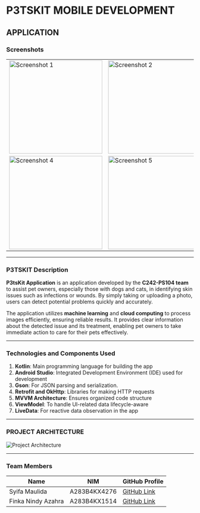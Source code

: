 # P3TSKIT MOBILE DEVELOPMENT

## APPLICATION

### Screenshots

<div align="center">

<table>
  <tr>
    <td><img src="https://github.com/P3tsKit/P3tsKit-App/blob/main/WhatsApp%20Image%202024-12-13%20at%2009.38.32_c3da80d9.jpg" alt="Screenshot 1" width="250"></td>
    <td><img src="https://github.com/P3tsKit/P3tsKit-App/blob/main/WhatsApp%20Image%202024-12-13%20at%2009.38.33_17048a46.jpg" alt="Screenshot 2" width="250"></td>
    <td><img src="https://github.com/P3tsKit/P3tsKit-App/blob/main/WhatsApp%20Image%202024-12-13%20at%2010.32.10_78d7c9cd.jpg" alt="Screenshot 3" width="250"></td>
  </tr>
  <tr>
    <td><img src="https://github.com/P3tsKit/P3tsKit-App/blob/main/WhatsApp%20Image%202024-12-13%20at%2010.41.52_43153eb9.jpg" alt="Screenshot 4" width="250"></td>
    <td><img src="https://github.com/P3tsKit/P3tsKit-App/blob/main/WhatsApp%20Image%202024-12-13%20at%2010.41.53_6f9f684b.jpg" alt="Screenshot 5" width="250"></td>
    <td><img src="https://github.com/P3tsKit/P3tsKit-App/blob/main/WhatsApp%20Image%202024-12-13%20at%2010.33.22_c2f753a2.jpg" alt="Screenshot 6" width="250"></td>
  </tr>
</table>

</div>

---

### P3TSKIT Description

**P3tsKit Application** is an application developed by the **C242-PS104 team** to assist pet owners, especially those with dogs and cats, in identifying skin issues such as infections or wounds. By simply taking or uploading a photo, users can detect potential problems quickly and accurately.  

The application utilizes **machine learning** and **cloud computing** to process images efficiently, ensuring reliable results. It provides clear information about the detected issue and its treatment, enabling pet owners to take immediate action to care for their pets effectively.

---

### Technologies and Components Used

1. **Kotlin**: Main programming language for building the app
2. **Android Studio**: Integrated Development Environment (IDE) used for development
3. **Gson**: For JSON parsing and serialization.  
4. **Retrofit and OkHttp**: Libraries for making HTTP requests
5. **MVVM Architecture**: Ensures organized code structure
6. **ViewModel**: To handle UI-related data lifecycle-aware
7. **LiveData**: For reactive data observation in the app

---

### PROJECT ARCHITECTURE

![Project Architecture](https://github.com/P3tsKit/P3tsKit-App/blob/image/Flowchart%20-%20Frame%201%20(1).jpg)

---

### Team Members

| Name              | NIM         | GitHub Profile                               |
|-------------------|-------------|----------------------------------------------|
| Syifa Maulida         | A283B4KX4276   | [GitHub Link](https://github.com/isitsma11) |
| Finka Nindy Azahra   | A283B4KX1514   | [GitHub Link](https://github.com/4kn1f)    |

